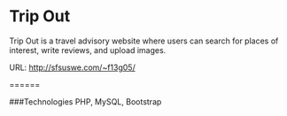Trip Out
========

Trip Out is a travel advisory website where users can search for places of interest, write reviews, and upload images.

URL: http://sfsuswe.com/~f13g05/

======

###Technologies
PHP, MySQL, Bootstrap
